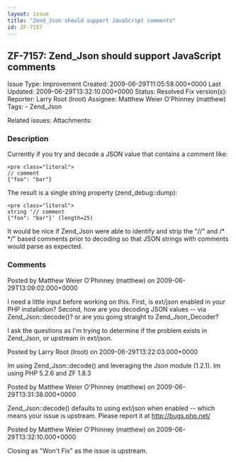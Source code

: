 ```yaml
---
layout: issue
title: "Zend_Json should support JavaScript comments"
id: ZF-7157
---
```


ZF-7157: Zend\_Json should support JavaScript comments
------------------------------------------------------

 Issue Type: Improvement Created: 2009-06-29T11:05:58.000+0000 Last Updated: 2009-06-29T13:32:10.000+0000 Status: Resolved Fix version(s): 
 Reporter:  Larry Root (lroot)  Assignee:  Matthew Weier O'Phinney (matthew)  Tags: - Zend\_Json
 
 Related issues: 
 Attachments: 
### Description

Currently if you try and decode a JSON value that contains a comment like:

 
    <pre class="literal">
    // comment
    {"foo": "bar"}


The result is a single string property (zend\_debug::dump):

 
    <pre class="literal">
    string '// comment
    {"foo": "bar"}' (length=25)


It would be nice if Zend\_Json were able to identify and strip the "//" and /\* \*/" based comments prior to decoding so that JSON strings with comments would parse as expected.

 

 

### Comments

Posted by Matthew Weier O'Phinney (matthew) on 2009-06-29T13:09:02.000+0000

I need a little input before working on this. First, is ext/json enabled in your PHP installation? Second, how are you decoding JSON values -- via Zend\_Json::decode()? or are you going straight to Zend\_Json\_Decoder?

I ask the questions as I'm trying to determine if the problem exists in Zend\_Json, or upstream in ext/json.

 

 

Posted by Larry Root (lroot) on 2009-06-29T13:22:03.000+0000

Im using Zend\_Json::decode() and leveraging the Json module (1.2.1). Im using PHP 5.2.6 and ZF 1.8.3

 

 

Posted by Matthew Weier O'Phinney (matthew) on 2009-06-29T13:31:38.000+0000

Zend\_Json::decode() defaults to using ext/json when enabled -- which means your issue is upstream. Please report it at <http://bugs.php.net/>

 

 

Posted by Matthew Weier O'Phinney (matthew) on 2009-06-29T13:32:10.000+0000

Closing as "Won't Fix" as the issue is upstream.

 

 